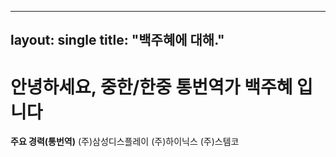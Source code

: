 ----
layout: single
title: "백주혜에 대해."
----
# 안녕하세요, 중한/한중 통번역가 백주혜 입니다

**주요 경력(통번역)**
 (주)삼성디스플레이
 (주)하이닉스
 (주)스템코
